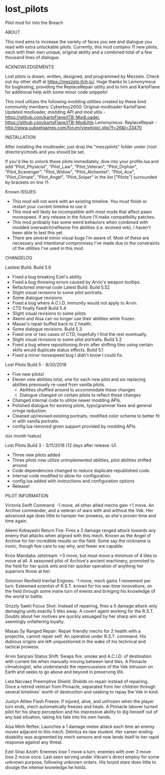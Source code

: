 # lost_pilots
Pilot mod for Into the Breach

ABOUT

This mod aims to increase the variety of faces you see and dialogue you read with extra unlockable pilots.
Currently, this mod contains 11 new pilots, each with their own unique, original ability and a combined total of a few thousand lines of dialogue.

ACKNOWLEDGEMENTS

Lost pilots is drawn, written, designed, and programmed by Mezzelo.  Check out my other stuff at https://mezzelo.itch.io/.
Huge thanks to Lemonymous for bugtesting, providing the ReplaceRepair utility and to him and KartoFlane for additional help with some minor code snippets!

This mod utilizes the following modding utilities created by these kind community members:
Cyberboy2000: Original modloader
KartoFlane: Updated modloader, modding API and mod utils - https://github.com/kartoFlane/ITB-ModLoader, https://github.com/kartoFlane/ITB-ModUtils
Lemonymous: ReplaceRepair - http://www.subsetgames.com/forum/viewtopic.php?f=26&t=33470

INSTALLATION

After installing the modloader, just drop the "mezzpilots" folder under (root directory)/mods and you should be set.

If you'd like to unlock these pilots immediately, dive into your profile.lua and add
"Pilot_Physicist", "Pilot_Law", "Pilot_Veteran", "Pilot_Orphan", "Pilot_Scavenger", "Pilot_Widow", "Pilot_Alchemist", "Pilot_Ace", "Pilot_Climate", "Pilot_Angel", "Pilot_Sniper"
in the list ["Pilots"] surrounded by brackets on line 11.

Known ISSUES:

- This mod will not work with an existing timeline. You must finish or restart your current timeline to use it.
- This mod will likely be incompatible with most mods that affect pawn movespeed.  If any release in the future I'll make compatibility patches.
- This mod probably has some weird behaviors when combined with modded overwatch/reflexive fire abilities (i.e. evolved vek), I haven't been able to test this yet.
- There are several minor visual bugs I'm aware of.  Most of these are necessary and intentional compromises I've made due to the constraints of the utilities I've used in this mod.

CHANGELOG

Lastest Build: Build 5.6
- Fixed a bug breaking Ezel's ability.
- Fixed a bug throwing errors caused by Arvin's weapon tooltips.
- Refactored internal code
Latest Build: Build 5.52
- Slight visual revisions to some pilot portraits.
- Some dialogue revisions.
- Fixed a bug where A.C.I.D. immunity would not apply to Arvin.
- CTD finally fixed!
Build 5.4
- Slight visual revisions to some pilots
- Akemi and Aisa can no longer use their abilities while frozen.
- Masao's repair buffed back to 2 health.
- Some dialogue revisions.
Build 5.3
- Fixed one or two cases of CTD, hopefully I find the rest eventually.
- Slight visual revisions to some pilot portraits.
Build 5.2
- Fixed a bug where repositioning Arvin after shifting tiles using certain skills would duplicate status effects.
Build 5.1
- Fixed a minor movespeed bug I didn't know I could fix.

Lost Pilots Build 5 - 8/20/2018
- Five new pilots!
- Eleven new abilities total, one for each new pilot and six replacing abilities previously re-used from vanilla pilots.
	- Abilities shuffled around to accommodate these changes
	- Dialogue changed on certain pilots to reflect these changes
- Changed internal code to utilize newer modding APIs.
- Polished dialogue for existing pilots, typo/grammar fixes and general cringe reduction.
- Cleaned up/revised existing portraits, modified color scheme to better fit in with vanilla portraits.
- config.lua removed given support provided by modding APIs.

(six month hiatus)

Lost Pilots Build 3 - 3/11/2018 (12 days after release :U)
- Three new pilots added
- Three pilots now utilize unimplemented abilities, pilot abilities shifted around.
- Code dependencies changed to reduce duplicate republished code.
- Internal code modified to allow for configuration.
- config.lua added with instructions and configuration options
- Release!

PILOT INFORMATION

Victoria Swift
Command: -1 move, all other allied mechs gain +1 move.
An Archive commander, and a veteran of wars with and without the Vek.  Her advanced age does little to hamper her prowess, as she's proven time and time again.

Akemi Kobayashi
Return Fire: Fires a 2 damage ranged attack towards any enemy that attacks when aligned with this mech.
Known as the Angel of Archive for her incredible results on the field.  Some say the nickname is ironic, though few care to say why, and fewer are capable.

Knox Mandaba
Jetstream: +3 move, but must move a minimum of 4 tiles to move at all.
A seasoned pilot of Archive's ancient machinery, promoted to the field for her quick wits and her quicker operation of anything her superiors throw at her.

Solomon Renfield
Inertial Engines: -1 move, mech gains 1 movement per turn.
Esteemed scientist of R.S.T. known for his war-time innovations, on the field through some inane turn of events and bringing his knowledge of the world to battle.

Grizzly Saeki
Focus Shot: Instead of repairing, fires a 5 damage attack only damaging units exactly 5 tiles away.
A covert agent working for the R.S.T.  Doubts about her motives are quickly assuaged by her sharp aim and seemingly unfaltering loyalty.

Masao Sy
Ranged Repair: Repair friendly mechs for 2 health with a projectile, cannot repair self.
An operative under R.S.T. command.  His dubious origins are left unquestioned in the wake of his technical and tactical prowess.

Arvin Sanjrani
Status Shift: Swaps fire, smoke and A.C.I.D. of destination with current tile when manually moving between land tiles.
A Pinnacle climatologist, who understands the repercussions of the Vek intrusion on Earth and seeks to go above and beyond in preserving life.

Leta Narvaez
Preemptive Shield: Shields on repair instead of repairing.	
Once a retired veteran from Pinnacle, separated from her children through several timelines' worth of destruction and seeking to repay the Vek in kind.

Justyn Attlee
Flash Freeze: If injured, alive, and unfrozen when the player turn ends, mech automatically freezes and heals.
A Pinnacle laborer turned pilot for his sharp perception and his impressive ability to dig himself out of any bad situation, taking his fate into his own hands.

Aisa Minh
Reflex: Launches a 1 damage melee attack each time an enemy moves adjacent to this mech.
Detritus ex-law student.  Her career-ending disability was augmented by mech sensors and now lends itself to her rapid response against any threat.

Ezel Sinai
Azoth: Enemies lose 1 move a turn, enemies with over 3 move lose 2 move once.
Last seen serving under Vikram's direct employ for some unknown purpose, following unknown orders.  His torpid stare does little to divulge the intense knowledge he holds.
